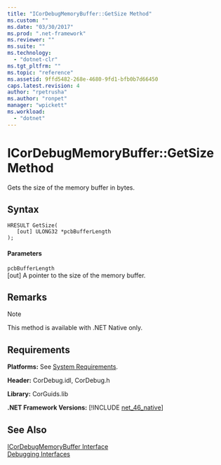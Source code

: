 ```yaml
---
title: "ICorDebugMemoryBuffer::GetSize Method"
ms.custom: ""
ms.date: "03/30/2017"
ms.prod: ".net-framework"
ms.reviewer: ""
ms.suite: ""
ms.technology: 
  - "dotnet-clr"
ms.tgt_pltfrm: ""
ms.topic: "reference"
ms.assetid: 9ffd5482-268e-4680-9fd1-bfb0b7d66450
caps.latest.revision: 4
author: "rpetrusha"
ms.author: "ronpet"
manager: "wpickett"
ms.workload: 
  - "dotnet"
---
```

# ICorDebugMemoryBuffer::GetSize Method
Gets the size of the memory buffer in bytes.  
  
## Syntax  
  
```  
HRESULT GetSize(  
   [out] ULONG32 *pcbBufferLength  
);  
```  
  
#### Parameters  
 `pcbBufferLength`  
 [out] A pointer to the size of the memory buffer.  
  
## Remarks  
  
> [!NOTE]
>  This method is available with .NET Native only.  
  
## Requirements  
 **Platforms:** See [System Requirements](../../../../docs/framework/get-started/system-requirements.md).  
  
 **Header:** CorDebug.idl, CorDebug.h  
  
 **Library:** CorGuids.lib  
  
 **.NET Framework Versions:** [!INCLUDE [net_46_native](../../../../includes/net-46-native-md.md)]  
  
## See Also  
 [ICorDebugMemoryBuffer Interface](../../../../docs/framework/unmanaged-api/debugging/icordebugmemorybuffer-interface.md)  
 [Debugging Interfaces](../../../../docs/framework/unmanaged-api/debugging/debugging-interfaces.md)
